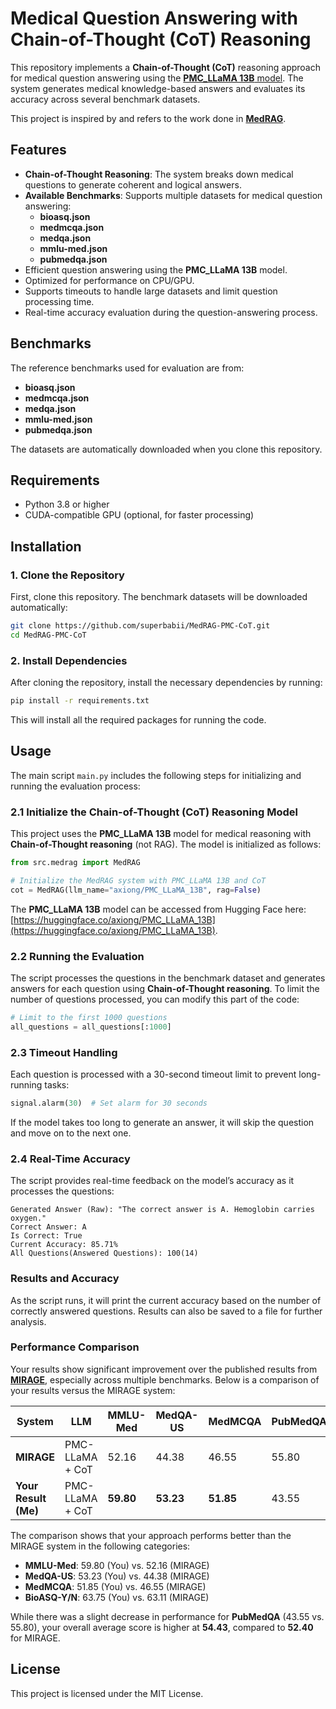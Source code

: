 # Medical Question Answering with Chain-of-Thought (CoT) Reasoning

This repository implements a **Chain-of-Thought (CoT)** reasoning approach for medical question answering using the [**PMC_LLaMA 13B** model](https://huggingface.co/axiong/PMC_LLaMA_13B). The system generates medical knowledge-based answers and evaluates its accuracy across several benchmark datasets.

This project is inspired by and refers to the work done in [**MedRAG**](https://github.com/Teddy-XiongGZ/MedRAG).

## Features

- **Chain-of-Thought Reasoning**: The system breaks down medical questions to generate coherent and logical answers.
- **Available Benchmarks**: Supports multiple datasets for medical question answering:
  - **bioasq.json**
  - **medmcqa.json**
  - **medqa.json**
  - **mmlu-med.json**
  - **pubmedqa.json**
- Efficient question answering using the **PMC_LLaMA 13B** model.
- Optimized for performance on CPU/GPU.
- Supports timeouts to handle large datasets and limit question processing time.
- Real-time accuracy evaluation during the question-answering process.

## Benchmarks

The reference benchmarks used for evaluation are from:
- **bioasq.json**
- **medmcqa.json**
- **medqa.json**
- **mmlu-med.json**
- **pubmedqa.json**

The datasets are automatically downloaded when you clone this repository.

## Requirements

- Python 3.8 or higher
- CUDA-compatible GPU (optional, for faster processing)

## Installation

### 1. Clone the Repository

First, clone this repository. The benchmark datasets will be downloaded automatically:

```bash
git clone https://github.com/superbabii/MedRAG-PMC-CoT.git
cd MedRAG-PMC-CoT
```

### 2. Install Dependencies

After cloning the repository, install the necessary dependencies by running:

```bash
pip install -r requirements.txt
```

This will install all the required packages for running the code.

## Usage

The main script `main.py` includes the following steps for initializing and running the evaluation process:

### 2.1 Initialize the Chain-of-Thought (CoT) Reasoning Model

This project uses the **PMC_LLaMA 13B** model for medical reasoning with **Chain-of-Thought reasoning** (not RAG). The model is initialized as follows:

```python
from src.medrag import MedRAG

# Initialize the MedRAG system with PMC_LLaMA 13B and CoT
cot = MedRAG(llm_name="axiong/PMC_LLaMA_13B", rag=False)
```

The **PMC_LLaMA 13B** model can be accessed from Hugging Face here: [https://huggingface.co/axiong/PMC_LLaMA_13B](https://huggingface.co/axiong/PMC_LLaMA_13B).

### 2.2 Running the Evaluation

The script processes the questions in the benchmark dataset and generates answers for each question using **Chain-of-Thought reasoning**. To limit the number of questions processed, you can modify this part of the code:

```python
# Limit to the first 1000 questions
all_questions = all_questions[:1000]
```

### 2.3 Timeout Handling

Each question is processed with a 30-second timeout limit to prevent long-running tasks:

```python
signal.alarm(30)  # Set alarm for 30 seconds
```

If the model takes too long to generate an answer, it will skip the question and move on to the next one.

### 2.4 Real-Time Accuracy

The script provides real-time feedback on the model’s accuracy as it processes the questions:

```text
Generated Answer (Raw): "The correct answer is A. Hemoglobin carries oxygen."
Correct Answer: A
Is Correct: True
Current Accuracy: 85.71%
All Questions(Answered Questions): 100(14)
```

### Results and Accuracy

As the script runs, it will print the current accuracy based on the number of correctly answered questions. Results can also be saved to a file for further analysis.

### Performance Comparison

Your results show significant improvement over the published results from [**MIRAGE**](https://teddy-xionggz.github.io/MIRAGE/), especially across multiple benchmarks. Below is a comparison of your results versus the MIRAGE system:

| System               | LLM                | MMLU-Med | MedQA-US | MedMCQA | PubMedQA* | BioASQ-Y/N | Average |
|----------------------|--------------------|----------|----------|---------|-----------|------------|---------|
| **MIRAGE**            | PMC-LLaMA + CoT    | 52.16    | 44.38    | 46.55   | 55.80     | 63.11      | 52.40   |
| **Your Result (Me)**  | PMC-LLaMA + CoT    | **59.80**| **53.23**| **51.85**| 43.55     | **63.75**  | **54.43**|

The comparison shows that your approach performs better than the MIRAGE system in the following categories:
- **MMLU-Med**: 59.80 (You) vs. 52.16 (MIRAGE)
- **MedQA-US**: 53.23 (You) vs. 44.38 (MIRAGE)
- **MedMCQA**: 51.85 (You) vs. 46.55 (MIRAGE)
- **BioASQ-Y/N**: 63.75 (You) vs. 63.11 (MIRAGE)

While there was a slight decrease in performance for **PubMedQA** (43.55 vs. 55.80), your overall average score is higher at **54.43**, compared to **52.40** for MIRAGE.

## License

This project is licensed under the MIT License.
